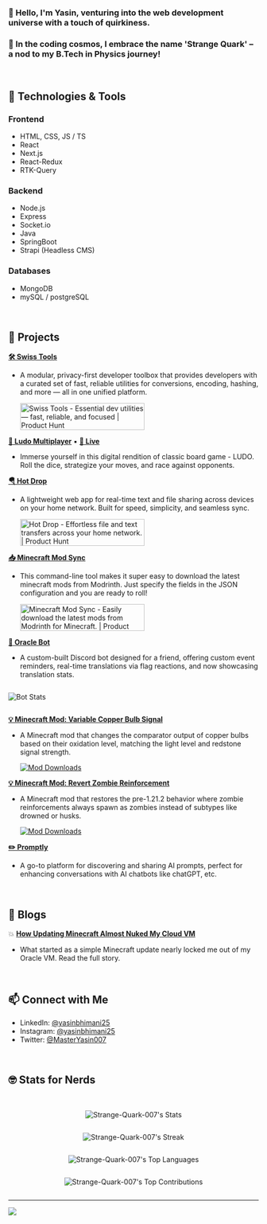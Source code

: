 ### 👋 Hello, I'm Yasin, venturing into the web development universe with a touch of quirkiness.

### 🌌 In the coding cosmos, I embrace the name 'Strange Quark' – a nod to my B.Tech in Physics journey!

<br/>

## 🔧 Technologies & Tools

### Frontend

- HTML, CSS, JS / TS
- React
- Next.js
- React-Redux
- RTK-Query

### Backend

- Node.js
- Express
- Socket.&#8203;io
- Java
- SpringBoot
- Strapi (Headless CMS)

### Databases

- MongoDB
- mySQL / postgreSQL

<br/>

## 🚀 Projects

[**🛠️ Swiss Tools**](https://swiss-tools.vercel.app)

- A modular, privacy-first developer toolbox that provides developers with a curated set of fast, reliable utilities for conversions, encoding, hashing, and more — all in one unified platform.

  <a href="https://www.producthunt.com/products/swiss-tools?embed=true&utm_source=badge-featured&utm_medium=badge&utm_source=badge-swiss&#0045;tools" target="_blank"><img src="https://api.producthunt.com/widgets/embed-image/v1/featured.svg?post_id=1028885&theme=neutral&t=1760987361103" alt="Swiss&#0032;Tools - Essential&#0032;dev&#0032;utilities&#0032;—&#0032;fast&#0044;&#0032;reliable&#0044;&#0032;and&#0032;focused | Product Hunt" style="width: 250px; height: 54px;" width="250" height="54" /></a>

[**🎲 Ludo Multiplayer**](https://github.com/Strange-Quark-007/nextjs-redux-ludo) ▪ [**🔗 Live**](https://nextjs-redux-ludo-strange-quark-projects.vercel.app/)

- Immerse yourself in this digital rendition of classic board game - LUDO. Roll the dice, strategize your moves, and race against opponents.

[**🪂 Hot Drop**](https://github.com/Strange-Quark-007/Hot-Drop)

- A lightweight web app for real-time text and file sharing across devices on your home network. Built for speed, simplicity, and seamless sync.

  <a href="https://www.producthunt.com/posts/hot-drop?embed=true&utm_source=badge-featured&utm_medium=badge&utm_souce=badge-hot&#0045;drop" target="_blank"><img src="https://api.producthunt.com/widgets/embed-image/v1/featured.svg?post_id=955700&theme=neutral&t=1745390605195" alt="Hot&#0032;Drop - Effortless&#0032;file&#0032;and&#0032;text&#0032;transfers&#0032;across&#0032;your&#0032;home&#0032;network&#0046; | Product Hunt" style="width: 250px; height: 54px;" width="250" height="54" /></a>

[**📥 Minecraft Mod Sync**](https://github.com/Strange-Quark-007/MinecraftModSync)

- This command-line tool makes it super easy to download the latest minecraft mods from Modrinth. Just specify the fields in the JSON configuration and you are ready to roll!

  <a href="https://www.producthunt.com/posts/minecraft-mod-sync?embed=true&utm_source=badge-featured&utm_medium=badge&utm_souce=badge-minecraft&#0045;mod&#0045;sync" target="_blank"><img src="https://api.producthunt.com/widgets/embed-image/v1/featured.svg?post_id=956802&theme=neutral&t=1745567783246" alt="Minecraft&#0032;Mod&#0032;Sync - Easily&#0032;download&#0032;the&#0032;latest&#0032;mods&#0032;from&#0032;Modrinth&#0032;for&#0032;Minecraft&#0046; | Product Hunt" style="width: 250px; height: 54px;" width="250" height="54" /></a>

[**🤖 Oracle Bot**](https://github.com/Strange-Quark-007/Oracle-Bot)

- A custom-built Discord bot designed for a friend, offering custom event reminders, real-time translations via flag reactions, and now showcasing translation stats.

<div align="center" style="display: flex;">

![Bot Stats](http://129.154.238.15:3000/api/stats)

</div>

[**💡 Minecraft Mod: Variable Copper Bulb Signal**](https://github.com/Strange-Quark-007/variable-copper-bulb-signal)

- A Minecraft mod that changes the comparator output of copper bulbs based on their oxidation level, matching the light level and redstone signal strength.

  [![Mod Downloads](https://img.shields.io/badge/dynamic/json?url=https%3A%2F%2Fapi.modrinth.com%2Fv2%2Fproject%2FlhSidgPA&query=downloads&style=for-the-badge&logo=modrinth&label=Downloads&labelColor=002244&color=164A7C)](https://modrinth.com/mod/variable-copper-bulb-signal)

[**💡 Minecraft Mod: Revert Zombie Reinforcement**](https://github.com/Strange-Quark-007/revert-zombie-reinforcement)

- A Minecraft mod that restores the pre-1.21.2 behavior where zombie reinforcements always spawn as zombies instead of subtypes like drowned or husks.

  [![Mod Downloads](https://img.shields.io/badge/dynamic/json?url=https%3A%2F%2Fapi.modrinth.com%2Fv2%2Fproject%2FzUBCNMSA&query=downloads&style=for-the-badge&logo=modrinth&label=Downloads&labelColor=002244&color=164A7C)](https://modrinth.com/mod/revert-zombie-reinforcement)

[**✏️ Promptly**](https://github.com/Strange-Quark-007/promptly)

- A go-to platform for discovering and sharing AI prompts, perfect for enhancing conversations with AI chatbots like chatGPT, etc.

<br/>

## 📖 Blogs

💥 [**How Updating Minecraft Almost Nuked My Cloud VM**](https://medium.com/@strangequark007/how-updating-minecraft-almost-ended-up-nuking-my-cloud-vm-b5b31aa94fef)

- What started as a simple Minecraft update nearly locked me out of my Oracle VM. Read the full story.

<br/>

## 📫 Connect with Me

- LinkedIn: [@yasinbhimani25](https://www.linkedin.com/in/yasinbhimani25/)
- Instagram: [@yasinbhimani25](https://www.instagram.com/yasinbhimani25/)
- Twitter: [@MasterYasin007](https://twitter.com/MasterYasin007)

<br/>

## 🤓 Stats for Nerds

<br/>

<div align="center" style="display: flex; flex-direction: column;">

![Strange-Quark-007's Stats](https://github-readme-stats.vercel.app/api?username=Strange-Quark-007&theme=ayu-mirage&show_icons=true&hide_border=false&count_private=false)

![Strange-Quark-007's Streak](https://github-readme-streak-stats-eight.vercel.app/?user=Strange-Quark-007&theme=ayu-mirage&hide_border=false)

![Strange-Quark-007's Top Languages](https://github-readme-stats.vercel.app/api/top-langs/?username=Strange-Quark-007&theme=ayu-mirage&show_icons=true&hide_border=false&layout=compact)

![Strange-Quark-007's Top Contributions](https://github-contributor-stats.vercel.app/api?username=Strange-Quark-007&limit=7&theme=ayu-mirage&combine_all_yearly_contributions=true)

</div>

---

![](https://komarev.com/ghpvc/?username=Strange-Quark-007&color=blueviolet)
